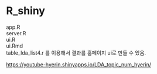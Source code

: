 # R_shiny
app.R  
server.R  
ui.R  
ui.Rmd  
table_lda_list4.r
를 이용해서 결과를 홈페이지 ui로 만들 수 있음.  
  
   https://youtube-hyerin.shinyapps.io/LDA_topic_num_hyerin/ 
